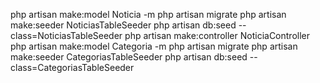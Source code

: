 php artisan make:model Noticia -m
php artisan migrate
php artisan make:seeder NoticiasTableSeeder
php artisan db:seed --class=NoticiasTableSeeder
php artisan make:controller NoticiaController
php artisan make:model Categoria -m
php artisan migrate
php artisan make:seeder CategoriasTableSeeder
php artisan db:seed --class=CategoriasTableSeeder
